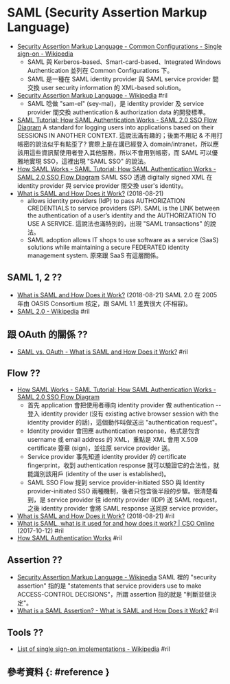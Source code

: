 # SAML (Security Assertion Markup Language)

  - [Security Assertion Markup Language - Common Configurations - Single sign\-on \- Wikipedia](https://en.wikipedia.org/wiki/Single_sign-on#Security_Assertion_Markup_Language)
      - SAML 與 Kerberos-based、Smart-card-based、Integrated Windows Authentication 並列在 Common Configurations 下。
      - SAML 是一種在 SAML identity provider 與 SAML service provider 間交換 user security information 的 XML-based solution。
  - [Security Assertion Markup Language \- Wikipedia](https://en.wikipedia.org/wiki/Security_Assertion_Markup_Language) #ril
      - SAML 唸做 "sam-el" (sey-mal)，是 identity provider 及 service provider 間交換 authentication & authorization data 的開發標準。
  - [SAML Tutorial: How SAML Authentication Works \- SAML 2\.0 SSO Flow Diagram](https://developers.onelogin.com/saml) A standard for logging users into applications based on their SESSIONS IN ANOTHER CONTEXT. 這說法滿有趣的；後面不用記 & 不用打帳密的說法似乎有點歪了? 實際上是在講已經登入 domain/intranet，所以應該用這些資訊幫使用者登入其他服務，所以不會用到帳密，而 SAML 可以優雅地實現 SSO，這裡出現 "SAML SSO" 的說法。
  - [How SAML Works - SAML Tutorial: How SAML Authentication Works \- SAML 2\.0 SSO Flow Diagram](https://developers.onelogin.com/saml) SAML SSO 透過 digitally signed XML 在 identity provider 與 service provider 間交換 user's identity。
  - [What is SAML and How Does it Work?](https://blog.varonis.com/what-is-saml/) (2018-08-21)
      - allows identity providers (IdP) to pass AUTHORIZATION CREDENTIALS to service providers (SP). SAML is the LINK between the authentication of a user’s identity and the AUTHORIZATION TO USE A SERVICE. 這說法也滿特別的，出現 "SAML transactions" 的說法。
      - SAML adoption allows IT shops to use software as a service (SaaS) solutions while maintaining a secure FEDERATED identity management system. 原來跟 SaaS 有這層關係。

## SAML 1, 2 ??

  - [What is SAML and How Does it Work?](https://blog.varonis.com/what-is-saml/) (2018-08-21) SAML 2.0 在 2005 年由 OASIS Consortium 核定，跟 SAML 1.1 差異很大 (不相容)。
  - [SAML 2\.0 \- Wikipedia](https://en.wikipedia.org/wiki/SAML_2.0) #ril

## 跟 OAuth 的關係 ??

  - [SAML vs. OAuth - What is SAML and How Does it Work?](https://blog.varonis.com/what-is-saml/) #ril

## Flow ??

  - [How SAML Works - SAML Tutorial: How SAML Authentication Works \- SAML 2\.0 SSO Flow Diagram](https://developers.onelogin.com/saml)
      - 首先 application 會把使用者導向 identity provider 做 authentication -- 登入 identity provider (沒有 existing active browser session with the identity provider 的話)，這個動作叫做送出 "authentication request"。
      - Identity provider 會回應 authentication response，格式是包含 username 或 email address 的 XML，重點是 XML 會用 X.509 certificate 簽章 (sign)，並往原 service provider 送。
      - Service provider 事先知道 identity provider 的 certificate fingerprint，收到 authentication response 就可以驗證它的合法性，就能識別該用戶 (identity of the user is established)。
      - SAML SSO Flow 提到 service provider-initiated SSO 與 Identity provider-initiated SSO 兩種機制，後者只包含後半段的步驟。很清楚看到，是 service provider 往 identity provider (IDP) 送 SAML request，之後 identity provider 會將 SAML response 送回原 service provider。
  - [What is SAML and How Does it Work?](https://blog.varonis.com/what-is-saml/) (2018-08-21) #ril
  - [What is SAML, what is it used for and how does it work? \| CSO Online](https://www.csoonline.com/article/3232355/authentication/what-is-saml-what-is-it-used-for-and-how-does-it-work.html) (2017-10-12) #ril
  - [How SAML Authentication Works](https://auth0.com/blog/how-saml-authentication-works/) #ril

## Assertion ??

  - [Security Assertion Markup Language \- Wikipedia](https://en.wikipedia.org/wiki/Security_Assertion_Markup_Language) SAML 裡的 "security assertion" 指的是 "statements that service providers use to make ACCESS-CONTROL DECISIONS"，所謂 assertion 指的就是 "判斷並做決定"。
  - [What is a SAML Assertion? - What is SAML and How Does it Work?](https://blog.varonis.com/what-is-saml/) #ril

## Tools ??

  - [List of single sign\-on implementations \- Wikipedia](https://en.wikipedia.org/wiki/List_of_single_sign-on_implementations) #ril

## 參考資料 {: #reference }


